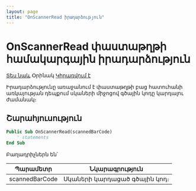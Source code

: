 ```yaml
---
layout: page
title: "OnScannerRead իրադարձություն"
---
```


# OnScannerRead փաստաթղթի համակարգային իրադարձություն

[Տես նաև](../ScriptProcs/DocEvents.md) Օրինակ [Կիրառվում է](../Defs/doc.md)

Իրադարձությունը առաջանում է փաստաթղթի բաց հատուհանի առկայության դեպքում սկաների միջոցով գծային կոդը կարդալու ժամանակ։

## Շարահյուսություն 

``` vb
Public Sub OnScannerRead(scannedBarCode)
    ' statements
End Sub
```

Բաղադրիչներն են՝

| Պարամետր | Նկարագրություն |
|--|--|
| scannedBarCode | Սկաների կարդացած գծային կոդ։ |
